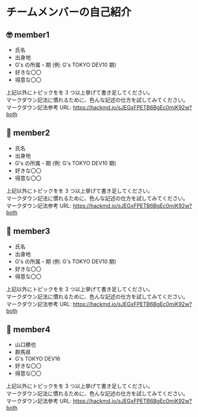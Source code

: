 # チームメンバーの自己紹介

## 🤓 member1

- 氏名
- 出身地
- G's の所属・期 (例: G's TOKYO DEV10 期)
- 好きな〇〇
- 得意な〇〇

上記以外にトピックをを 3 つ以上挙げて書き足してください。  
マークダウン記法に慣れるために、色んな記述の仕方を試してみてください。  
マークダウン記法参考 URL: https://hackmd.io/sJEGxFPETB6BgEc0miK92w?both

## 😬 member2

- 氏名
- 出身地
- G's の所属・期 (例: G's TOKYO DEV10 期)
- 好きな〇〇
- 得意な〇〇

上記以外にトピックをを 3 つ以上挙げて書き足してください。  
マークダウン記法に慣れるために、色んな記述の仕方を試してみてください。  
マークダウン記法参考 URL: https://hackmd.io/sJEGxFPETB6BgEc0miK92w?both

## 🥴 member3

- 氏名
- 出身地
- G's の所属・期 (例: G's TOKYO DEV10 期)
- 好きな〇〇
- 得意な〇〇

上記以外にトピックをを 3 つ以上挙げて書き足してください。  
マークダウン記法に慣れるために、色んな記述の仕方を試してみてください。  
マークダウン記法参考 URL: https://hackmd.io/sJEGxFPETB6BgEc0miK92w?both

## 🤩 member4

- 山口勝也
- 群馬県
- G's TOKYO DEV16
- 好きな〇〇
- 得意な〇〇

上記以外にトピックをを 3 つ以上挙げて書き足してください。  
マークダウン記法に慣れるために、色んな記述の仕方を試してみてください。  
マークダウン記法参考 URL: https://hackmd.io/sJEGxFPETB6BgEc0miK92w?both
